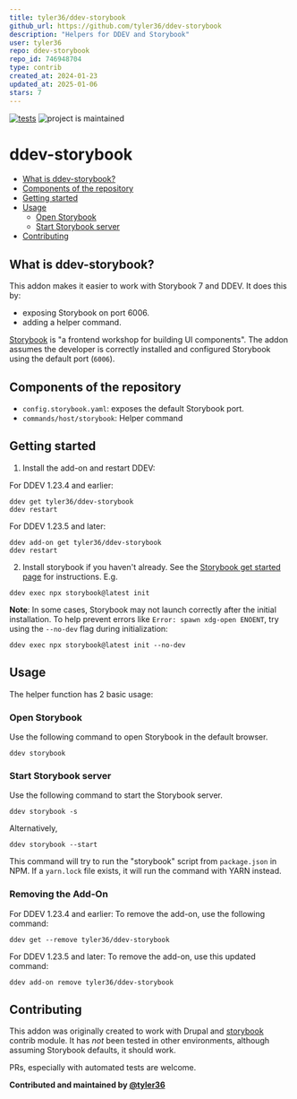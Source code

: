 ```yaml
---
title: tyler36/ddev-storybook
github_url: https://github.com/tyler36/ddev-storybook
description: "Helpers for DDEV and Storybook"
user: tyler36
repo: ddev-storybook
repo_id: 746948704
type: contrib
created_at: 2024-01-23
updated_at: 2025-01-06
stars: 7
---
```


[![tests](https://github.com/ddev/ddev-addon-template/actions/workflows/tests.yml/badge.svg)](https://github.com/ddev/ddev-addon-template/actions/workflows/tests.yml) ![project is maintained](https://img.shields.io/maintenance/yes/2026.svg)

# ddev-storybook <!-- omit in toc -->

- [What is ddev-storybook?](#what-is-ddev-storybook)
- [Components of the repository](#components-of-the-repository)
- [Getting started](#getting-started)
- [Usage](#usage)
    - [Open Storybook](#open-storybook)
    - [Start Storybook server](#start-storybook-server)
- [Contributing](#contributing)

## What is ddev-storybook?

This addon makes it easier to work with Storybook 7 and DDEV.
It does this by:

- exposing Storybook on port 6006.
- adding a helper command.

[Storybook](https://storybook.js.org/) is "a frontend workshop for building UI components".
The addon assumes the developer is correctly installed and configured Storybook using the default port (`6006`).

## Components of the repository

- `config.storybook.yaml`: exposes the default Storybook port.
- `commands/host/storybook`: Helper command

## Getting started

1. Install the add-on and restart DDEV:

For DDEV 1.23.4 and earlier:
```
ddev get tyler36/ddev-storybook
ddev restart
```

For DDEV 1.23.5 and later:
```
ddev add-on get tyler36/ddev-storybook
ddev restart
```

2. Install storybook if you haven't already. See the [Storybook get started page](https://storybook.js.org/docs/get-started/install) for instructions. E.g.
```shell
ddev exec npx storybook@latest init
```
**Note**: In some cases, Storybook may not launch correctly after the initial installation. To help prevent errors like `Error: spawn xdg-open ENOENT`, try using the `--no-dev` flag during initialization:

```shell
ddev exec npx storybook@latest init --no-dev
```

## Usage

The helper function has 2 basic usage:

### Open Storybook

Use the following command to open Storybook in the default browser.

```shell
ddev storybook
```

### Start Storybook server

Use the following command to start the Storybook server.

```shell
ddev storybook -s
```

Alternatively,

```shell
ddev storybook --start
```

This command will try to run the "storybook" script from `package.json` in NPM.
If a `yarn.lock` file exists, it will run the command with YARN instead.

### Removing the Add-On

For DDEV 1.23.4 and earlier:
To remove the add-on, use the following command:
```
ddev get --remove tyler36/ddev-storybook
```

For DDEV 1.23.5 and later:
To remove the add-on, use this updated command:
```
ddev add-on remove tyler36/ddev-storybook
```

## Contributing

This addon was originally created to work with Drupal and [storybook](https://www.drupal.org/project/storybook) contrib module. It has _not_ been tested in other environments, although assuming Storybook defaults, it should work.

PRs, especially with automated tests are welcome.

**Contributed and maintained by [@tyler36](https://github.com/tyler36)**
